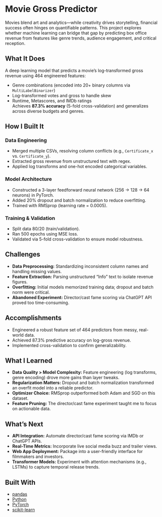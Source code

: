 # Movie Gross Predictor

Movies blend art and analytics—while creativity drives storytelling, financial success often hinges on quantifiable patterns. This project explores whether machine learning can bridge that gap by predicting box office revenue from features like genre trends, audience engagement, and critical reception.

## What It Does

A deep learning model that predicts a movie’s log-transformed gross revenue using 464 engineered features:
- Genre combinations (encoded into 20+ binary columns via `MultiLabelBinarizer`)
- Log-transformed votes and gross to handle skew
- Runtime, Metascores, and IMDb ratings  
Achieves **87.3% accuracy** (5-fold cross-validation) and generalizes across diverse budgets and genres.

## How I Built It

### Data Engineering
- Merged multiple CSVs, resolving column conflicts (e.g., `Certificate_x` vs. `Certificate_y`).  
- Extracted gross revenue from unstructured text with regex.  
- Applied log transforms and one-hot encoded categorical variables.

### Model Architecture
- Constructed a 3-layer feedforward neural network (256 → 128 → 64 neurons) in PyTorch.  
- Added 20% dropout and batch normalization to reduce overfitting.  
- Trained with RMSprop (learning rate = 0.0005).

### Training & Validation
- Split data 80/20 (train/validation).  
- Ran 500 epochs using MSE loss.  
- Validated via 5-fold cross-validation to ensure model robustness.

## Challenges

- **Data Preprocessing:** Standardizing inconsistent column names and handling missing values.  
- **Feature Extraction:** Parsing unstructured “Info” text to isolate revenue figures.  
- **Overfitting:** Initial models memorized training data; dropout and batch norm were critical.  
- **Abandoned Experiment:** Director/cast fame scoring via ChatGPT API proved too time-consuming.

## Accomplishments

- Engineered a robust feature set of 464 predictors from messy, real-world data.  
- Achieved 87.3% predictive accuracy on log-gross revenue.  
- Implemented cross-validation to confirm generalizability.  

## What I Learned

- **Data Quality > Model Complexity:** Feature engineering (log transforms, genre encoding) drove more gains than layer tweaks.  
- **Regularization Matters:** Dropout and batch normalization transformed an overfit model into a reliable predictor.  
- **Optimizer Choice:** RMSprop outperformed both Adam and SGD on this dataset.  
- **Feature Pruning:** The director/cast fame experiment taught me to focus on actionable data.

## What’s Next

- **API Integration:** Automate director/cast fame scoring via IMDb or ChatGPT APIs.  
- **Real-Time Metrics:** Incorporate live social media buzz and trailer views.  
- **Web App Deployment:** Package into a user-friendly interface for filmmakers and investors.  
- **Transformer Models:** Experiment with attention mechanisms (e.g., LSTMs) to capture temporal release trends.

## Built With

- [pandas](https://pandas.pydata.org/)  
- [Python](https://www.python.org/)  
- [PyTorch](https://pytorch.org/)  
- [scikit-learn](https://scikit-learn.org/)  
